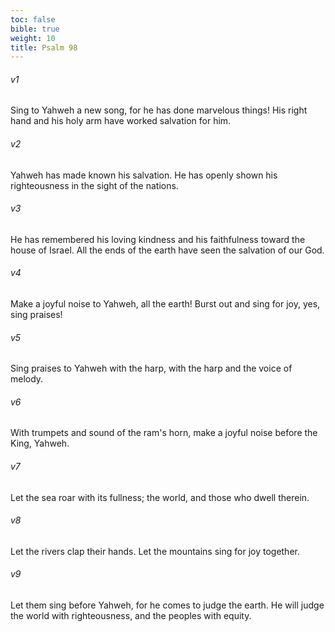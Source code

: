 ```yaml
---
toc: false
bible: true
weight: 10
title: Psalm 98
---
```




###### v1 
Sing to Yahweh a new song, for he has done marvelous things! His right hand and his holy arm have worked salvation for him. 

###### v2 
Yahweh has made known his salvation. He has openly shown his righteousness in the sight of the nations. 

###### v3 
He has remembered his loving kindness and his faithfulness toward the house of Israel. All the ends of the earth have seen the salvation of our God. 

###### v4 
Make a joyful noise to Yahweh, all the earth! Burst out and sing for joy, yes, sing praises! 

###### v5 
Sing praises to Yahweh with the harp, with the harp and the voice of melody. 

###### v6 
With trumpets and sound of the ram's horn, make a joyful noise before the King, Yahweh. 

###### v7 
Let the sea roar with its fullness; the world, and those who dwell therein. 

###### v8 
Let the rivers clap their hands. Let the mountains sing for joy together. 

###### v9 
Let them sing before Yahweh, for he comes to judge the earth. He will judge the world with righteousness, and the peoples with equity.
